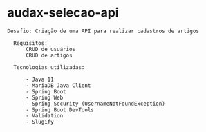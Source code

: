 # audax-selecao-api

    Desafio: Criação de uma API para realizar cadastros de artigos
      
      Requisitos:
          CRUD de usuários
          CRUD de artigos
          
      Tecnologias utilizadas:

          - Java 11
          - MariaDB Java Client
          - Spring Boot
          - Spring Web
          - Spring Security (UsernameNotFoundException)
          - Spring Boot DevTools
          - Validation
          - Slugify
